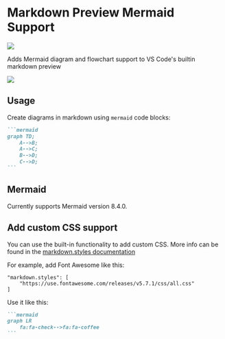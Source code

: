 # Markdown Preview Mermaid Support

[![](https://vsmarketplacebadge.apphb.com/version/bierner.markdown-mermaid.svg)](https://marketplace.visualstudio.com/items?itemName=bierner.markdown-mermaid)

Adds Mermaid diagram and flowchart support to VS Code's builtin markdown preview

![](https://github.com/mjbvz/vscode-markdown-mermaid/raw/master/docs/example.png)


## Usage

Create diagrams in markdown using `mermaid` code blocks:

~~~markdown
```mermaid
graph TD;
    A-->B;
    A-->C;
    B-->D;
    C-->D;
```
~~~

## Mermaid

Currently supports Mermaid version 8.4.0.

## Add custom CSS support

You can use the built-in functionality to add custom CSS. More info can be found in the [markdown.styles documentation](https://code.visualstudio.com/Docs/languages/markdown#_using-your-own-css)

For example, add Font Awesome like this:
```
"markdown.styles": [
    "https://use.fontawesome.com/releases/v5.7.1/css/all.css"
]
```
Use it like this:
~~~markdown
```mermaid
graph LR
    fa:fa-check-->fa:fa-coffee
```
~~~
